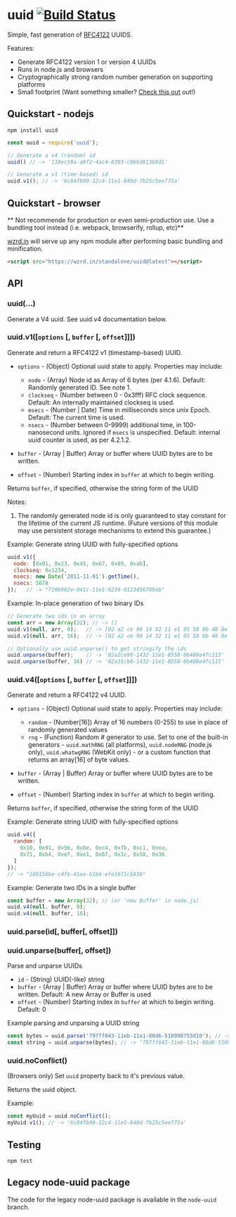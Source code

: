 # uuid [![Build Status](https://secure.travis-ci.org/kelektiv/node-uuid.svg?branch=master)](http://travis-ci.org/kelektiv/node-uuid) #

Simple, fast generation of [RFC4122](http://www.ietf.org/rfc/rfc4122.txt) UUIDS.

Features:

* Generate RFC4122 version 1 or version 4 UUIDs
* Runs in node.js and browsers
* Cryptographically strong random number generation on supporting platforms
* Small footprint  (Want something smaller? [Check this out](https://gist.github.com/982883) out!)

## Quickstart - nodejs

```shell
npm install uuid
```

```javascript
const uuid = require('uuid');

// Generate a v4 (random) id
uuid() // -> '110ec58a-a0f2-4ac4-8393-c866d813b8d1'

// Generate a v1 (time-based) id
uuid.v1(); // -> '6c84fb90-12c4-11e1-840d-7b25c5ee775a'
```

## Quickstart - browser

** Not recommende for production or even semi-production use. Use a bundling tool instead (i.e. webpack, browserify, rollup, etc)**

[wzrd.in](https://github.com/jfhbrook/wzrd.in) will serve up any npm module after performing basic bundling and minification.

```html
<script src="https://wzrd.in/standalone/uuid@latest"></script>
```

## API

### uuid(...)

Generate a V4 uuid. See uuid.v4 documentation below.

### uuid.v1([`options` [, `buffer` [, `offset`]]])

Generate and return a RFC4122 v1 (timestamp-based) UUID.

* `options` - (Object) Optional uuid state to apply. Properties may include:

  * `node` - (Array) Node id as Array of 6 bytes (per 4.1.6). Default: Randomly generated ID.  See note 1.
  * `clockseq` - (Number between 0 - 0x3fff) RFC clock sequence.  Default: An internally maintained clockseq is used.
  * `msecs` - (Number | Date) Time in milliseconds since unix Epoch.  Default: The current time is used.
  * `nsecs` - (Number between 0-9999) additional time, in 100-nanosecond units. Ignored if `msecs` is unspecified. Default: internal uuid counter is used, as per 4.2.1.2.

* `buffer` - (Array | Buffer) Array or buffer where UUID bytes are to be written.
* `offset` - (Number) Starting index in `buffer` at which to begin writing.

Returns `buffer`, if specified, otherwise the string form of the UUID

Notes:

1. The randomly generated node id is only guaranteed to stay constant for the lifetime of the current JS runtime. (Future versions of this module may use persistent storage mechanisms to extend this guarantee.)

Example: Generate string UUID with fully-specified options

```javascript
uuid.v1({
  node: [0x01, 0x23, 0x45, 0x67, 0x89, 0xab],
  clockseq: 0x1234,
  msecs: new Date('2011-11-01').getTime(),
  nsecs: 5678
});   // -> "710b962e-041c-11e1-9234-0123456789ab"
```

Example: In-place generation of two binary IDs

```javascript
// Generate two ids in an array
const arr = new Array(32); // -> []
uuid.v1(null, arr, 0);   // -> [02 a2 ce 90 14 32 11 e1 85 58 0b 48 8e 4f c1 15]
uuid.v1(null, arr, 16);  // -> [02 a2 ce 90 14 32 11 e1 85 58 0b 48 8e 4f c1 15 02 a3 1c b0 14 32 11 e1 85 58 0b 48 8e 4f c1 15]

// Optionally use uuid.unparse() to get stringify the ids
uuid.unparse(buffer);    // -> '02a2ce90-1432-11e1-8558-0b488e4fc115'
uuid.unparse(buffer, 16) // -> '02a31cb0-1432-11e1-8558-0b488e4fc115'
```

### uuid.v4([`options` [, `buffer` [, `offset`]]])

Generate and return a RFC4122 v4 UUID.

* `options` - (Object) Optional uuid state to apply. Properties may include:

  * `random` - (Number[16]) Array of 16 numbers (0-255) to use in place of randomly generated values
  * `rng` - (Function) Random # generator to use.  Set to one of the built-in generators - `uuid.mathRNG` (all platforms), `uuid.nodeRNG` (node.js only), `uuid.whatwgRNG` (WebKit only) - or a custom function that returns an array[16] of byte values.

* `buffer` - (Array | Buffer) Array or buffer where UUID bytes are to be written.
* `offset` - (Number) Starting index in `buffer` at which to begin writing.

Returns `buffer`, if specified, otherwise the string form of the UUID

Example: Generate string UUID with fully-specified options

```javascript
uuid.v4({
  random: [
    0x10, 0x91, 0x56, 0xbe, 0xc4, 0xfb, 0xc1, 0xea,
    0x71, 0xb4, 0xef, 0xe1, 0x67, 0x1c, 0x58, 0x36
  ]
});
// -> "109156be-c4fb-41ea-b1b4-efe1671c5836"
```

Example: Generate two IDs in a single buffer

```javascript
const buffer = new Array(32); // (or 'new Buffer' in node.js)
uuid.v4(null, buffer, 0);
uuid.v4(null, buffer, 16);
```

### uuid.parse(id[, buffer[, offset]])
### uuid.unparse(buffer[, offset])

Parse and unparse UUIDs

  * `id` - (String) UUID(-like) string
  * `buffer` - (Array | Buffer) Array or buffer where UUID bytes are to be written. Default: A new Array or Buffer is used
  * `offset` - (Number) Starting index in `buffer` at which to begin writing. Default: 0

Example parsing and unparsing a UUID string

```javascript
const bytes = uuid.parse('797ff043-11eb-11e1-80d6-510998755d10'); // -> <Buffer 79 7f f0 43 11 eb 11 e1 80 d6 51 09 98 75 5d 10>
const string = uuid.unparse(bytes); // -> '797ff043-11eb-11e1-80d6-510998755d10'
```

### uuid.noConflict()

(Browsers only) Set `uuid` property back to it's previous value.

Returns the uuid object.

Example:

```javascript
const myUuid = uuid.noConflict();
myUuid.v1(); // -> '6c84fb90-12c4-11e1-840d-7b25c5ee775a'
```

## Testing

```
npm test
```

## Legacy node-uuid package

The code for the legacy node-uuid package is available in the `node-uuid` branch.
